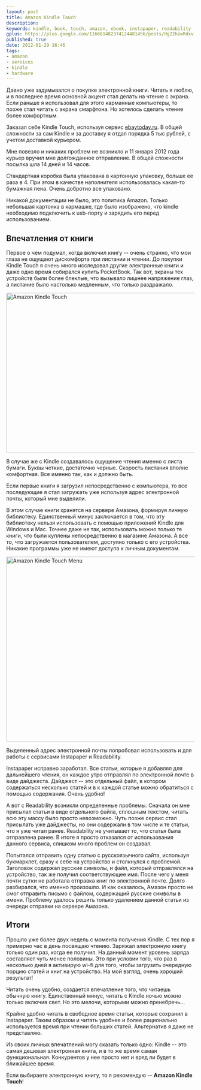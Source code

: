 ```yaml
---
layout: post
title: Amazon Kindle Touch
description:
keywords: kindle, book, touch, amazon, ebook, instapaper, readability
gplus: https://plus.google.com/116661482374124481456/posts/Hg22hzwRdxv
published: true
date: 2012-01-29 16:46
tags:
- amazon
- services
- kindle
- hardware
---
```


Давно уже задумывался о покупке электронной книги. Читать я люблю, и в последнее время основной акцент стал делать на чтение с экрана. Если раньше я использовал для этого карманные компьютеры, то позже стал читать с экрана смарфтона. Но хотелось сделать чтение более комфортным.

Заказал себе Kindle Touch, используя сервис [ebaytoday.ru](http://ebaytoday.ru "EbayToday"). В общей сложности за сам Kindle и за доставку я отдал порядка 5 тыс рублей, с учетом доставкой курьером.

Мне повезло и никаких проблем не возникло и 11 января 2012 года курьер вручил мне долгожданное отправление. В общей сложности посылка шла 14 дней и 14 часов.

Стандартная коробка была упакована в картонную упаковку, больше ее раза в 4. При этом в качестве наполнителя использовалась какая-то бумажная пена. Очень добротно все упаковано.

Никакой документации не было, это политика Amazon. Только небольшая картонка в кармашке, где было изображено, что kindle необходимо подключить к usb-порту и зарядить его перед использованием.

## Впечатления от книги

Первое о чем подумал, когда включил книгу -- очень странно, что мои глаза не ощущают дискомфорта при листании и чтении. До покупки Kindle Touch я очень много исследовал другие электронные книги и даже одно время собирался купить PocketBook. Так вот, экраны тех устройств были более блеклые, что вызывало лишнее напряжение глаз, а листание было настолько медленным, что только раздражало.

<a href="https://static.juev.org/2012/01/6780851947_a14015c0cf_b.jpg" title="Amazon Kindle Touch by Denis Evsyukov"><img src="https://static.juev.org/2012/01/6780851947_a14015c0cf_z.jpg" width="640" height="427" alt="Amazon Kindle Touch"></a>

В случае же с Kindle создавалось ощущение чтения именно с листа бумаги. Буквы четкие, достаточно черные. Скорость листания вполне комфортная. Все именно так, как и должно быть.

Если первые книги я загрузил непосредственно с компьютера, то все последующие я стал загружать уже используя адрес электронной почты, который мне выделили.

В этом случае книги хранятся на сервере Амазона, формируя личную библиотеку. Единственный минус заключается в том, что эту библиотеку нельзя использовать с помощью приложений Kindle для Windows и Mac. Точнее даже не так, использовать можно только те книги, что были куплены непосредственно в магазине Амазона. А все то, что загружается пользователем, доступно только с его устройства. Никакие программы уже не имеют доступа к личным документам.

<a href="https://static.juev.org/2012/01/6780852855_16f0295f62_b.jpg" title="Amazon Kindle Touch Menu by Denis Evsyukov"><img src="https://static.juev.org/2012/01/6780852855_16f0295f62_z.jpg" width="640" height="494" alt="Amazon Kindle Touch Menu"></a>

Выделенный адрес электронной почты попробовал использовать и для работы с сервисами Instapaper и Readability.

Instapaper исправно заработал. Все статьи, которые я добавлял для дальнейшего чтения, он каждое утро отправлял по электронной почте в виде дайджеста. Дайджест -- это отдельный файл, в котором содержаться несколько статей и в к каждой статье можно обратиться с помощью содержания. Очень удобно!

А вот с Readability возникли определенные проблемы. Сначала он мне присылал статьи в виде отдельного файла, сплошным текстом, читать всю эту массу было просто невозможно. Чуть позже сервис стал присылать уже дайджесты, но они содержали в том числе и те статьи, что я уже читал ранее. Readability не учитывает то, что статья была отправлена ранее. В итоге я просто отказался от использования данного сервиса, слишком много проблем он создавал.

Попытался отправить одну статью с русскоязычного сайта, используя букмарклет, сразу к себе на устройство и столкнулся с проблемой. Заголовок содержал русские символы, и файл, который отправлялся на устройство, так же получил соответствующее имя. После чего у меня почти сутки не работала отправка книг по электронной почте. Долго разбирался, что именно произошло. И как оказалось, Амазон просто не смог отправить письмо с файлом, содержащий русские символы в имени. Проблему удалось решить только удалением данной статьи из очереди отправки на сервере Амазона.

## Итоги

Прошло уже более двух недель с момента получения Kindle. С тех пор я примерно час в день посвящаю чтению. Заряжал электронную книгу только один раз, когда ее получил. На данный момент уровень заряда составляет чуть менее половины. Это при условии того, что раз в несколько дней я активирую wi-fi для того, чтобы загрузить очередную порцию статей и книг на устройство. На мой взгляд, очень хороший результат!

Читать очень удобно, создается впечатление того, что читаешь обычную книгу. Единственный минус, читать с Kindle ночью можно только включив свет. Но это мелочи, которыми можно пренебречь...

Крайне удобно читать в свободное время статьи, которые сохранил в Instapaper. Таким образом и читать удобнее и более рационально используется время при чтении больших статей. Альтернатив я даже не представляю.

Из своих личных впечатлений могу сказать только одно: Kindle -- это самая дешевая электронная книга, и в то же время самая функциональная. Конкурентов у нее просто нет и вряд ли будет в ближайшее время.

Если выбираете электронную книгу, то я рекомендую -- **Amazon Kindle Touch**!
